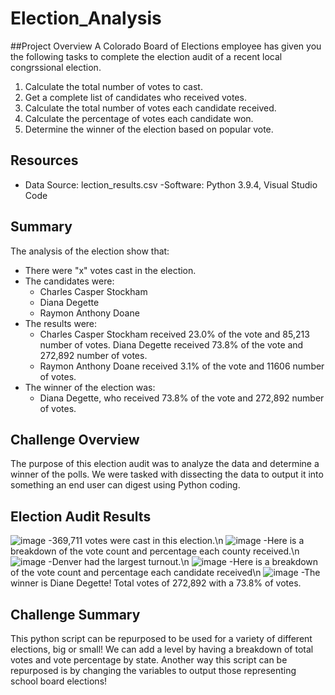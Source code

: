 # Election_Analysis

##Project Overview
A Colorado Board of Elections employee has given you the following tasks to complete the election audit of a recent local congrssional election.

1. Calculate the total number of votes to cast.
2. Get a complete list of candidates who received votes.
3. Calculate the total number of votes each candidate received.
4. Calculate the percentage of votes each candidate won.
5. Determine the winner of the election based on popular vote.

## Resources
 - Data Source: lection_results.csv
 -Software: Python 3.9.4, Visual Studio Code
 
 ## Summary
 The analysis of the election show that:
 - There were "x" votes cast in the election.
 - The candidates were:
    - Charles Casper Stockham
    - Diana Degette
    - Raymon Anthony Doane
- The results were:
    - Charles Casper Stockham received 23.0% of the vote and 85,213 number of votes.
    Diana Degette received 73.8% of the vote and 272,892 number of votes.
    - Raymon Anthony Doane received 3.1% of the vote and 11606 number of votes.
- The winner of the election was:
    - Diana Degette, who received 73.8% of the vote and 272,892 number of votes.
    
## Challenge Overview
The purpose of this election audit was to analyze the data and determine a winner of the polls. We were tasked with dissecting the data to output it into something an end user can digest using Python coding.

## Election Audit Results
![image](https://user-images.githubusercontent.com/92830382/141052950-e32fe5fd-cf52-4db1-81dd-dc4c216d073a.png)
 -369,711 votes were cast in this election.\n
![image](https://user-images.githubusercontent.com/92830382/141053078-5eeb014e-77b0-4718-b43b-119afb4c407d.png)
 -Here is a breakdown of the vote count and percentage each county received.\n
![image](https://user-images.githubusercontent.com/92830382/141053216-569ff7ba-9093-4875-8193-1087d3c1e616.png)
 -Denver had the largest turnout.\n
![image](https://user-images.githubusercontent.com/92830382/141053348-f57c5e33-3fd8-45f6-8460-f7c642b5a8f9.png)
 -Here is a breakdown of the vote count and percentage each candidate received\n
 ![image](https://user-images.githubusercontent.com/92830382/141053499-f688b4b8-33f1-491c-ae6c-c4478d12f039.png)
 -The winner is Diane Degette! Total votes of 272,892 with a 73.8% of votes.
 
## Challenge Summary
This python script can be repurposed to be used for a variety of different elections, big or small! We can add a level by having a breakdown of total votes and vote percentage by state. Another way this script can be repurposed is by changing the variables to output those representing school board elections!
